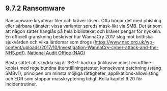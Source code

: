 ## 9.7.2 Ransomware

Ransomware krypterar filer och kräver lösen. Ofta börjar det med phishing eller sårbara tjänster; vissa varianter spreds mask-likt via SMB. Det är som att någon sätter hänglås på hela biblioteket och kräver pengar för nyckeln. En officiell granskning beskriver hur WannaCry 2017 slog mot brittiska sjukvården och vilka lärdomar som drogs (https://www.nao.org.uk/wp-content/uploads/2017/10/Investigation-WannaCry-cyber-attack-and-the-NHS.pdf). [National Audit Office (NAO)](https://www.nao.org.uk/wp-content/uploads/2017/10/Investigation-WannaCry-cyber-attack-and-the-NHS.pdf?utm_source=chatgpt.com)

Bästa sättet att skydda sig är 3-2-1-backup (inklusive minst en offline-kopia) med regelbundna återställningstester, konsekvent patchning (stäng SMBv1), principen om minsta möjliga rättigheter, applikations-allowlisting och EDR som stoppar masskryptering tidigt. Kolla kapitel 9.20 för incidentrutiner.
